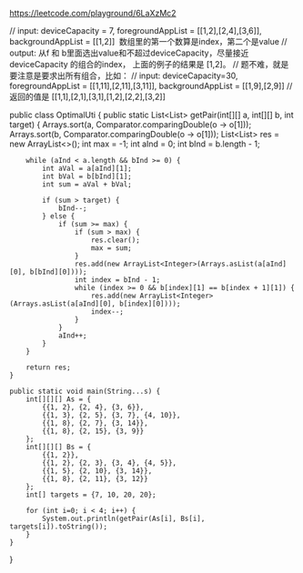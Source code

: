 
https://leetcode.com/playground/6LaXzMc2

// input: deviceCapacity = 7, foregroundAppList = [[1,2],[2,4],[3,6]], backgroundAppList = [[1,2]]  数组里的第一个数算是index，第二个是value
// output: 从f 和 b里面选出value和不超过deviceCapacity，尽量接近deviceCapacity 的组合的index， 上面的例子的结果是 [1,2]。
// 题不难，就是要注意是要求出所有组合，比如：
// input: deviceCapacity=30, foregroundAppList = [[1,11],[2,11],[3,11]], backgroundAppList = [[1,9],[2,9]]
// 返回的值是 [[1,1],[2,1],[3,1],[1,2],[2,2],[3,2]]





public class OptimalUti {
    public static List<List<Integer>> getPair(int[][] a, int[][] b, int target) {
        Arrays.sort(a, Comparator.comparingDouble(o -> o[1]));
        Arrays.sort(b, Comparator.comparingDouble(o -> o[1]));
        List<List<Integer>> res = new ArrayList<>();
        int max = -1;
        int aInd = 0;
        int bInd = b.length - 1;
        
        while (aInd < a.length && bInd >= 0) {
            int aVal = a[aInd][1];
            int bVal = b[bInd][1];
            int sum = aVal + bVal;

            if (sum > target) {
                bInd--;
            } else {
                if (sum >= max) {
                    if (sum > max) {
                        res.clear();
                        max = sum;
                    }
                    res.add(new ArrayList<Integer>(Arrays.asList(a[aInd][0], b[bInd][0])));
                    int index = bInd - 1;
                    while (index >= 0 && b[index][1] == b[index + 1][1]) {
                        res.add(new ArrayList<Integer>(Arrays.asList(a[aInd][0], b[index][0])));
                        index--;
                    }
                }
                aInd++;
            }
        }
        
        return res;
    }

    public static void main(String...s) {
        int[][][] As = {
            {{1, 2}, {2, 4}, {3, 6}},
            {{1, 3}, {2, 5}, {3, 7}, {4, 10}},
            {{1, 8}, {2, 7}, {3, 14}},
            {{1, 8}, {2, 15}, {3, 9}}
        };
        int[][][] Bs = {
            {{1, 2}},
            {{1, 2}, {2, 3}, {3, 4}, {4, 5}},
            {{1, 5}, {2, 10}, {3, 14}},
            {{1, 8}, {2, 11}, {3, 12}}
        };
        int[] targets = {7, 10, 20, 20};

        for (int i=0; i < 4; i++) {
            System.out.println(getPair(As[i], Bs[i], targets[i]).toString());
        }
    }
}

